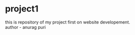 # project1
this is repository of my project first on website developement.
<br>
author - anurag puri
